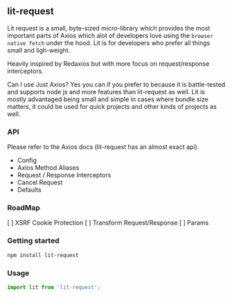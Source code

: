 ## lit-request

Lit request is a small, byte-sized micro-library which provides the most important parts of Axios which alot of developers love using the ``browser native fetch``  under the hood. Lit is for developers who prefer all things small and ligh-weight.

Heavily inspired by Redaxios but with more focus on request/response interceptors.

Can I use Just Axios? Yes you can if you prefer to because it is battle-tested and supports node js and more features than lit-request as well. Lit is mostly advantaged being small and simple in cases where bundle size matters, it could be used for quick projects and other kinds of projects as well.


### API

Please refer to the  Axios docs (lit-request has an almost exact api).

- Config
- Axios Method Aliases
- Request / Response Interceptors
- Cancel Request
- Defaults

### RoadMap

[ ] XSRF Cookie Protection
[ ] Transform Request/Response
[ ] Params

### Getting started

```sh
npm install lit-request
```


### Usage

```javascript
import lit from 'lit-request';
```